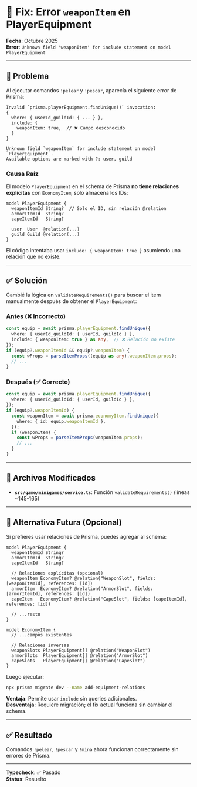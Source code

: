 # 🔧 Fix: Error `weaponItem` en PlayerEquipment

**Fecha**: Octubre 2025  
**Error**: `Unknown field 'weaponItem' for include statement on model PlayerEquipment`

---

## 🐛 Problema

Al ejecutar comandos `!pelear` y `!pescar`, aparecía el siguiente error de Prisma:

```
Invalid `prisma.playerEquipment.findUnique()` invocation:
{
  where: { userId_guildId: { ... } },
  include: {
    weaponItem: true,  // ❌ Campo desconocido
  }
}

Unknown field `weaponItem` for include statement on model `PlayerEquipment`.
Available options are marked with ?: user, guild
```

### Causa Raíz

El modelo `PlayerEquipment` en el schema de Prisma **no tiene relaciones explícitas** con `EconomyItem`, solo almacena los IDs:

```prisma
model PlayerEquipment {
  weaponItemId String?  // Solo el ID, sin relación @relation
  armorItemId  String?
  capeItemId   String?
  
  user  User  @relation(...)
  guild Guild @relation(...)
}
```

El código intentaba usar `include: { weaponItem: true }` asumiendo una relación que no existe.

---

## ✅ Solución

Cambié la lógica en `validateRequirements()` para buscar el item manualmente después de obtener el `PlayerEquipment`:

### Antes (❌ Incorrecto)
```typescript
const equip = await prisma.playerEquipment.findUnique({
  where: { userId_guildId: { userId, guildId } },
  include: { weaponItem: true } as any,  // ❌ Relación no existe
});
if (equip?.weaponItemId && equip?.weaponItem) {
  const wProps = parseItemProps((equip as any).weaponItem.props);
  // ...
}
```

### Después (✅ Correcto)
```typescript
const equip = await prisma.playerEquipment.findUnique({
  where: { userId_guildId: { userId, guildId } },
});
if (equip?.weaponItemId) {
  const weaponItem = await prisma.economyItem.findUnique({
    where: { id: equip.weaponItemId },
  });
  if (weaponItem) {
    const wProps = parseItemProps(weaponItem.props);
    // ...
  }
}
```

---

## 📝 Archivos Modificados

- **`src/game/minigames/service.ts`**: Función `validateRequirements()` (líneas ~145-165)

---

## 🔮 Alternativa Futura (Opcional)

Si prefieres usar relaciones de Prisma, puedes agregar al schema:

```prisma
model PlayerEquipment {
  weaponItemId String?
  armorItemId  String?
  capeItemId   String?

  // Relaciones explícitas (opcional)
  weaponItem EconomyItem? @relation("WeaponSlot", fields: [weaponItemId], references: [id])
  armorItem  EconomyItem? @relation("ArmorSlot", fields: [armorItemId], references: [id])
  capeItem   EconomyItem? @relation("CapeSlot", fields: [capeItemId], references: [id])
  
  // ...resto
}

model EconomyItem {
  // ...campos existentes
  
  // Relaciones inversas
  weaponSlots PlayerEquipment[] @relation("WeaponSlot")
  armorSlots  PlayerEquipment[] @relation("ArmorSlot")
  capeSlots   PlayerEquipment[] @relation("CapeSlot")
}
```

Luego ejecutar:
```bash
npx prisma migrate dev --name add-equipment-relations
```

**Ventaja**: Permite usar `include` sin queries adicionales.  
**Desventaja**: Requiere migración; el fix actual funciona sin cambiar el schema.

---

## ✅ Resultado

Comandos `!pelear`, `!pescar` y `!mina` ahora funcionan correctamente sin errores de Prisma.

---

**Typecheck**: ✅ Pasado  
**Status**: Resuelto
